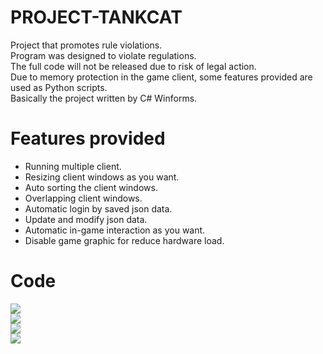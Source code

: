 # PROJECT-TANKCAT
Project that promotes rule violations.<br/>
Program was designed to violate regulations.<br/>
The full code will not be released due to risk of legal action.<br/>
Due to memory protection in the game client, some features provided are used as Python scripts.<br/>
Basically the project written by C# Winforms.
<br/>

# Features provided
- Running multiple client.
- Resizing client windows as you want.
- Auto sorting the client windows.
- Overlapping client windows.
- Automatic login by saved json data.
- Update and modify json data.
- Automatic in-game interaction as you want.
- Disable game graphic for reduce hardware load.

# Code
![](https://i.imgur.com/eS5yjyp.png)<br/>
![](https://i.imgur.com/bf7jTdV.png)<br/>
![](https://i.imgur.com/ezNLuzn.png)<br/>
![](https://i.imgur.com/rDJz1Jb.png)<br/>

